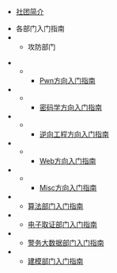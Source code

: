 - [社团简介](introduction)
* 各部门入门指南
* * 攻防部门
- - - [Pwn方向入门指南](begin/att_pwn_beginner)
- - - [密码学方向入门指南](begin/att_cry_beginner)
- - - [逆向工程方向入门指南](begin/att_re_beginner)
- - - [Web方向入门指南](begin/att_web_beginner)
- - - [Misc方向入门指南](begin/att_misc_beginner)
- - [算法部门入门指南](begin/alo_beginner)
- - [电子取证部门入门指南](begin/取证笔记/电子数据取证入门指南.md)
- - [警务大数据部门入门指南](begin/dat_beginner)
- - [建模部门入门指南](begin/mat_beginner)